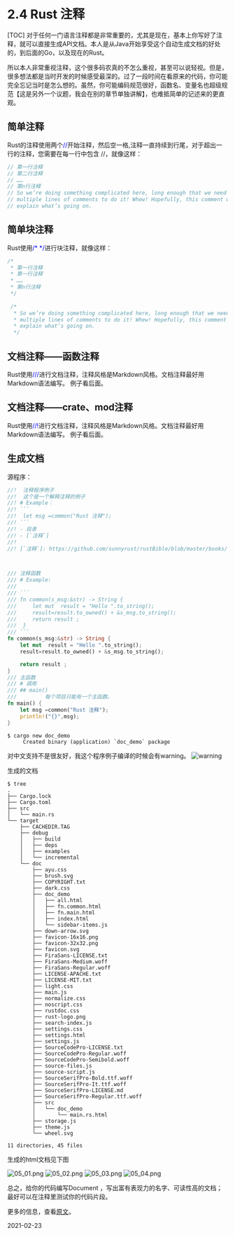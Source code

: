 # 2.4 Rust 注释
[TOC]
对于任何一门语言注释都是非常重要的，尤其是现在，基本上你写好了注释，就可以直接生成API文档。本人是从Java开始享受这个自动生成文档的好处的，到后面的Go，以及现在的Rust。

所以本人非常重视注释，这个很多码农真的不怎么重视，甚至可以说轻视。但是，很多想法都是当时开发的时候感受最深的。过了一段时间在看原来的代码，你可能完全忘记当时是怎么想的。虽然，你可能编码规范很好，函数名、变量名也超级规范【这是另外一个议题，我会在别的章节单独讲解】，也难抵简单的记述来的更直观。

## 简单注释
Rust的注释使用两个<font color="blue">//</font>开始注释，然后空一格,注释一直持续到行尾，对于超出一行的注释，您需要在每一行中包含 //，就像这样：
```rust
// 第一行注释
// 第二行注释
// ……
// 第n行注释
// So we’re doing something complicated here, long enough that we need
// multiple lines of comments to do it! Whew! Hopefully, this comment will
// explain what’s going on.
```

## 简单块注释
Rust使用<font color="blue">/* */</font>进行块注释，就像这样：

```rust
/*
 * 第一行注释
 * 第一行注释
 * ……
 * 第n行注释
 */
 
 /*
  * So we’re doing something complicated here, long enough that we need
  * multiple lines of comments to do it! Whew! Hopefully, this comment will
  * explain what’s going on. 
  */
```

## 文档注释——函数注释
Rust使用<font color="blue">///</font>进行文档注释，注释风格是Markdown风格。文档注释最好用Markdown语法编写。
例子看后面。


## 文档注释——crate、mod注释
Rust使用<font color="blue">//!</font>进行文档注释，注释风格是Markdown风格。文档注释最好用Markdown语法编写。
例子看后面。

## 生成文档
源程序：
```rust
//!  注释程序例子
//!  这个是一个解释注释的例子
//! # Example：
//! ```
//!  let msg =common("Rust 注释");
//! ```
//! - 目录
//! - [`注释`]
//!
//! [`注释`]: https://github.com/sunnyrust/rustBible/blob/master/books/05.md



/// 注释函数
/// # Example:
///
/// ```
/// fn common(s_msg:&str) -> String {
///     let mut  result = "Hello ".to_string();
///     result=result.to_owned() + &s_msg.to_string();
///     return result ;
///  }
/// ```
fn common(s_msg:&str) -> String {
    let mut  result = "Hello ".to_string();
    result=result.to_owned() + &s_msg.to_string();

    return result ;
}
/// 主函数 
/// # 调用
/// ## main()
///         每个项目只能有一个主函数。
fn main() {
    let msg =common("Rust 注释");
    println!("{}",msg);
}
```

```shell
$ cargo new doc_demo
     Created binary (application) `doc_demo` package
```
对中文支持不是很友好，我这个程序例子编译的时候会有warning。
![warning](./05_warning.png)

生成的文档
```shell
$ tree
.
├── Cargo.lock
├── Cargo.toml
├── src
│   └── main.rs
└── target
    ├── CACHEDIR.TAG
    ├── debug
    │   ├── build
    │   ├── deps
    │   ├── examples
    │   └── incremental
    └── doc
        ├── ayu.css
        ├── brush.svg
        ├── COPYRIGHT.txt
        ├── dark.css
        ├── doc_demo
        │   ├── all.html
        │   ├── fn.common.html
        │   ├── fn.main.html
        │   ├── index.html
        │   └── sidebar-items.js
        ├── down-arrow.svg
        ├── favicon-16x16.png
        ├── favicon-32x32.png
        ├── favicon.svg
        ├── FiraSans-LICENSE.txt
        ├── FiraSans-Medium.woff
        ├── FiraSans-Regular.woff
        ├── LICENSE-APACHE.txt
        ├── LICENSE-MIT.txt
        ├── light.css
        ├── main.js
        ├── normalize.css
        ├── noscript.css
        ├── rustdoc.css
        ├── rust-logo.png
        ├── search-index.js
        ├── settings.css
        ├── settings.html
        ├── settings.js
        ├── SourceCodePro-LICENSE.txt
        ├── SourceCodePro-Regular.woff
        ├── SourceCodePro-Semibold.woff
        ├── source-files.js
        ├── source-script.js
        ├── SourceSerifPro-Bold.ttf.woff
        ├── SourceSerifPro-It.ttf.woff
        ├── SourceSerifPro-LICENSE.md
        ├── SourceSerifPro-Regular.ttf.woff
        ├── src
        │   └── doc_demo
        │       └── main.rs.html
        ├── storage.js
        ├── theme.js
        └── wheel.svg

11 directories, 45 files
```

生成的html文档见下图

![05_01.png](./05_01.png)
![05_02.png](./05_02.png)
![05_03.png](./05_03.png)
![05_04.png](./05_04.png)

总之，给你的代码编写Document ，写出富有表现力的名字、可读性高的文档；最好可以在注释里测试你的代码片段。

更多的信息，查看[原文](https://doc.rust-lang.org/book/ch14-02-publishing-to-crates-io.html#making-useful-documentation-comments)。


2021-02-23